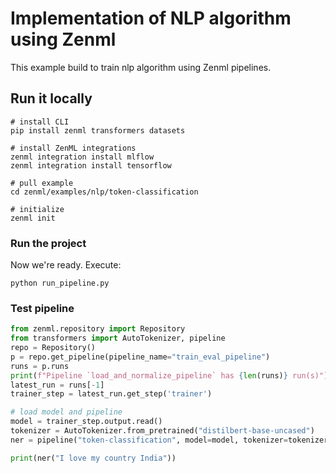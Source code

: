 # Implementation of NLP algorithm using Zenml

This example build to train nlp algorithm using Zenml pipelines.

## Run it locally

```shell
# install CLI
pip install zenml transformers datasets

# install ZenML integrations
zenml integration install mlflow
zenml integration install tensorflow

# pull example
cd zenml/examples/nlp/token-classification

# initialize
zenml init
```

### Run the project
Now we're ready. Execute:

```shell
python run_pipeline.py
```

### Test pipeline

```python
from zenml.repository import Repository
from transformers import AutoTokenizer, pipeline
repo = Repository()
p = repo.get_pipeline(pipeline_name="train_eval_pipeline")
runs = p.runs
print(f"Pipeline `load_and_normalize_pipeline` has {len(runs)} run(s)")
latest_run = runs[-1]
trainer_step = latest_run.get_step('trainer')

# load model and pipeline
model = trainer_step.output.read()
tokenizer = AutoTokenizer.from_pretrained("distilbert-base-uncased")
ner = pipeline("token-classification", model=model, tokenizer=tokenizer)

print(ner("I love my country India"))
```